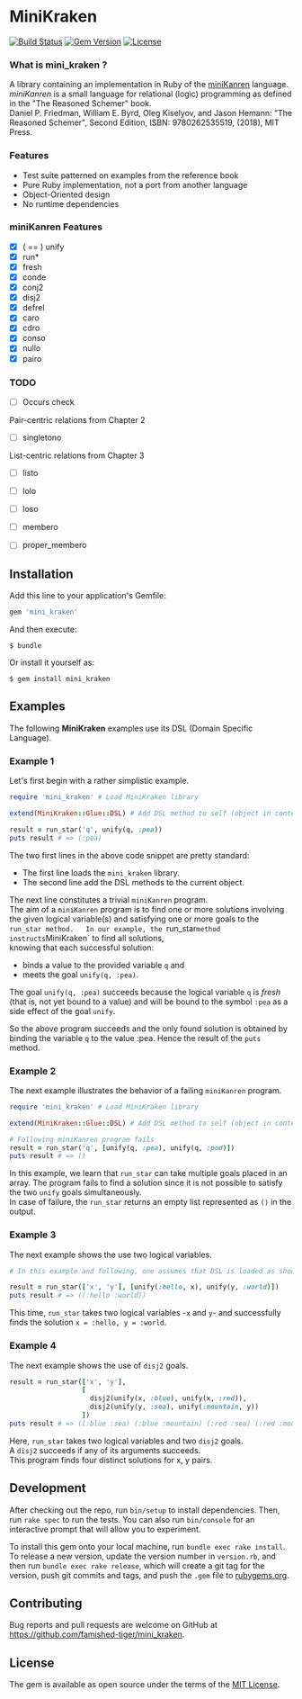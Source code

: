 # MiniKraken
[![Build Status](https://travis-ci.org/famished-tiger/mini_kraken.svg?branch=master)](https://travis-ci.org/famished-tiger/mini_kraken)
[![Gem Version](https://badge.fury.io/rb/mini_kraken.svg)](https://badge.fury.io/rb/mini_kraken)
[![License](https://img.shields.io/badge/license-MIT-brightgreen.svg?style=flat)](https://github.com/famished-tiger/mini_kraken/blob/master/LICENSE.txt)

### What is __mini_kraken__ ?   
A library containing an implementation in Ruby of the [miniKanren](http://minikanren.org/) 
 language.
*miniKanren* is a small language for relational (logic) programming as defined in the "The Reasoned Schemer" book.   
Daniel P. Friedman, William E. Byrd, Oleg Kiselyov, and Jason Hemann: "The Reasoned Schemer", Second Edition,
ISBN: 9780262535519, (2018), MIT Press.

### Features
- Test suite patterned on examples from the reference book
- Pure Ruby implementation, not a port from another language
- Object-Oriented design
- No runtime dependencies

### miniKanren Features
- [X] ( == ) unify
- [X] run\*  
- [X] fresh
- [X] conde
- [X] conj2  
- [X] disj2
- [X] defrel  
- [X] caro
- [X] cdro
- [X] conso
- [X] nullo  
- [X] pairo 

### TODO

- [ ] Occurs check

Pair-centric relations from Chapter 2  
- [ ] singletono

List-centric relations from Chapter 3
- [ ] listo 
- [ ] lolo  
- [ ] loso 
- [ ] membero
- [ ] proper_membero


## Installation

Add this line to your application's Gemfile:

```ruby
gem 'mini_kraken'
```

And then execute:

    $ bundle

Or install it yourself as:

    $ gem install mini_kraken

## Examples

The following __MiniKraken__ examples use its DSL (Domain Specific Language).

### Example 1
Let's first begin with a rather simplistic example.   

```ruby
require 'mini_kraken' # Load MiniKraken library

extend(MiniKraken::Glue::DSL) # Add DSL method to self (object in context)

result = run_star('q', unify(q, :pea))
puts result # => (:pea)
```

The two first lines in the above code snippet are pretty standard:  
- The first line loads the `mini_kraken` library.
- The second line add the DSL methods to the current object.

The next line constitutes a trivial `miniKanren` program.  
The aim of a `miniKanren` program is to find one or more solutions involving the given logical variable(s)
and satisfying one or more goals to the `run_star method.  
In our example, the `run_star` method instructs `MiniKraken` to find all solutions,  
knowing that each successful solution:
- binds a value to the provided variable `q` and
- meets the goal `unify(q, :pea)`.

The goal `unify(q, :pea)` succeeds because the logical variable `q` is _fresh_ (that is,
  not yet bound to a value) and will be bound to the symbol `:pea` as a side effect
  of the goal `unify`.

So the above program succeeds and the only found solution is obtained by binding
 the variable `q` to the value :pea. Hence the result of the `puts` method.

### Example 2
 The next example illustrates the behavior of a failing `miniKanren` program.

 ```ruby
 require 'mini_kraken' # Load MiniKraken library

 extend(MiniKraken::Glue::DSL) # Add DSL method to self (object in context)

 # Following miniKanren program fails
 result = run_star('q', [unify(q, :pea), unify(q, :pod)])
 puts result # => ()
 ```
In this example, we learn that `run_star` can take multiple goals placed in an array.
The program fails to find a solution since it is not possible to satisfy the two `unify` goals simultaneously.  
In case of failure, the `run_star` returns an empty list represented as `()` in the output.


### Example 3
 The next example shows the use two logical variables.

```ruby
# In this example and following, one assumes that DSL is loaded as shown in Example 1

result = run_star(['x', 'y'], [unify(:hello, x), unify(y, :world)])
puts result # => ((:hello :world))
```

This time, `run_star` takes two logical variables -`x` and `y`- and successfully finds the solution `x = :hello, y = :world`.

### Example 4
 The next example shows the use of `disj2` goals.
 ```ruby
 result = run_star(['x', 'y'],
                   [
                     disj2(unify(x, :blue), unify(x, :red)),
                     disj2(unify(y, :sea), unify(:mountain, y))
                   ])
 puts result # => ((:blue :sea) (:blue :mountain) (:red :sea) (:red :mountain))
 ```

 Here, `run_star` takes two logical variables and two `disj2` goals.  
 A `disj2` succeeds if any of its arguments succeeds.  
 This program finds four distinct solutions for x, y pairs.

## Development

After checking out the repo, run `bin/setup` to install dependencies. Then, run `rake spec` to run the tests. You can also run `bin/console` for an interactive prompt that will allow you to experiment.

To install this gem onto your local machine, run `bundle exec rake install`. To release a new version, update the version number in `version.rb`, and then run `bundle exec rake release`, which will create a git tag for the version, push git commits and tags, and push the `.gem` file to [rubygems.org](https://rubygems.org).

## Contributing

Bug reports and pull requests are welcome on GitHub at https://github.com/famished-tiger/mini_kraken.

## License

The gem is available as open source under the terms of the [MIT License](https://opensource.org/licenses/MIT).
